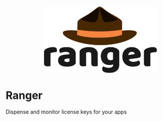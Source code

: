 <p align="center"><img src="./assets/images/ranger_logo.svg" width="300" alt="Ranger Logo" /></p>

# Ranger
Dispense and monitor license keys for your apps
